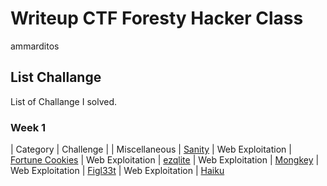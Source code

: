 # Writeup CTF Foresty Hacker Class
ammarditos

## List Challange
List of Challange I solved.

### Week 1
| Category | Challenge |
| Miscellaneous | [Sanity](/Judul%205/)
| Web Exploitation | [Fortune Cookies](/Judul%201/)
| Web Exploitation | [ezqlite](/Judul%202/)
| Web Exploitation | [Mongkey](/Judul%203/)
| Web Exploitation | [Figl33t](/Judul%204/)
| Web Exploitation | [Haiku](/Judul%205/)
